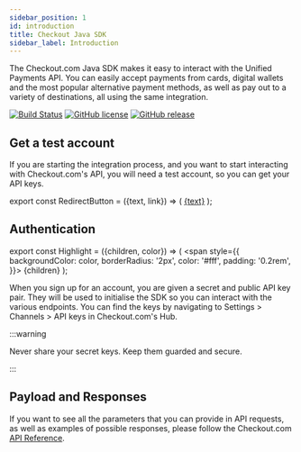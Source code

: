 ```yaml
---
sidebar_position: 1
id: introduction
title: Checkout Java SDK
sidebar_label: Introduction
---
```


The Checkout.com Java SDK makes it easy to interact with the Unified Payments API. You can easily accept payments from cards, digital wallets and the most popular alternative payment methods, as well as pay out to a variety of destinations, all using the same integration.

[![Build Status](https://travis-ci.com/checkout/checkout-sdk-java.svg?branch=master)](https://travis-ci.com/checkout/checkout-sdk-java) [![GitHub license](https://img.shields.io/github/license/checkout/checkout-sdk-java.svg)](https://github.com/checkout/checkout-sdk-java/blob/master/LICENSE) [![GitHub release](https://img.shields.io/github/release/checkout/checkout-sdk-java.svg)](https://GitHub.com/checkout/checkout-sdk-java/releases/)

## Get a test account

If you are starting the integration process, and you want to start interacting with Checkout.com's API, you will need a test account, so you can get your API keys.

export const RedirectButton = ({text, link}) => (
<a
href={link}
target="\_blank"
className="get-test-account">{text}</a>
);

<RedirectButton text="Get a test account" link="https://www.checkout.com/get-test-account" />

## Authentication

export const Highlight = ({children, color}) => (
<span
style={{
      backgroundColor: color,
      borderRadius: '2px',
      color: '#fff',
      padding: '0.2rem',
    }}>
{children}
</span>
);

When you sign up for an account, you are given a secret and public API key pair. They will be used to initialise the SDK so you can interact with the various endpoints. You can find the keys by navigating to <Highlight color="#1877F2">Settings > Channels > API keys</Highlight> in Checkout.com's Hub.

:::warning

Never share your secret keys. Keep them guarded and secure.

:::

## Payload and Responses

If you want to see all the parameters that you can provide in API requests, as well as examples of possible responses, please follow the Checkout.com [API Reference](https://api-reference.checkout.com/).
